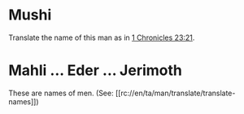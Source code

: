 # Mushi

Translate the name of this man as in [1 Chronicles 23:21](../23/21.md).

# Mahli ... Eder ... Jerimoth

These are names of men. (See: [[rc://en/ta/man/translate/translate-names]])

